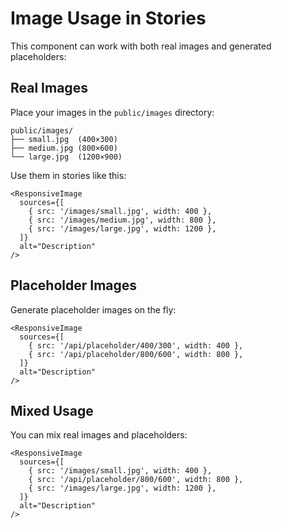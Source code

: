 # Image Usage in Stories

This component can work with both real images and generated placeholders:

## Real Images
Place your images in the `public/images` directory:
```
public/images/
├── small.jpg  (400×300)
├── medium.jpg (800×600)
└── large.jpg  (1200×900)
```

Use them in stories like this:
```tsx
<ResponsiveImage
  sources={[
    { src: '/images/small.jpg', width: 400 },
    { src: '/images/medium.jpg', width: 800 },
    { src: '/images/large.jpg', width: 1200 },
  ]}
  alt="Description"
/>
```

## Placeholder Images
Generate placeholder images on the fly:
```tsx
<ResponsiveImage
  sources={[
    { src: '/api/placeholder/400/300', width: 400 },
    { src: '/api/placeholder/800/600', width: 800 },
  ]}
  alt="Description"
/>
```

## Mixed Usage
You can mix real images and placeholders:
```tsx
<ResponsiveImage
  sources={[
    { src: '/images/small.jpg', width: 400 },
    { src: '/api/placeholder/800/600', width: 800 },
    { src: '/images/large.jpg', width: 1200 },
  ]}
  alt="Description"
/>
```
